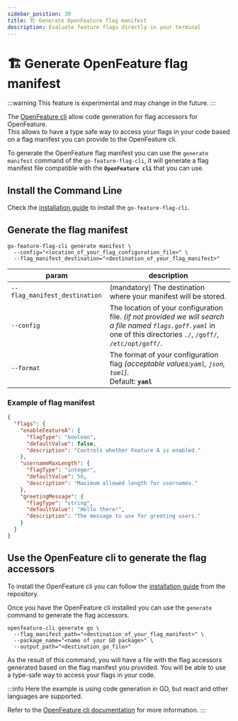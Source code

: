 ```yaml
---
sidebar_position: 30
title: 🏗️ Generate OpenFeature flag manifest
description: Evaluate feature flags directly in your terminal
---
```


# 🏗️ Generate OpenFeature flag manifest

:::warning
This feature is experimental and may change in the future.
:::

The [OpenFeature cli](https://github.com/open-feature/cli) allow code generation for flag accessors for OpenFeature.  
This allows to have a type safe way to access your flags in your code based on a flag manifest you can provide to the OpenFeature cli.

To generate the OpenFeature flag manifest you can use the `generate manifest` command of the `go-feature-flag-cli`,
it will generate a flag manifest file compatible with the **`OpenFeature cli`** that you can use.

## Install the Command Line
Check the [installation guide](./cli) to install the `go-feature-flag-cli`.

## Generate the flag manifest

```shell
go-feature-flag-cli generate manifest \
  --config="<location_of_your_flag_configuration_file>" \
  --flag_manifest_destination="<destination_of_your_flag_manifest>"
```

| param                         | description                                                                                                                                                            |
|-------------------------------|------------------------------------------------------------------------------------------------------------------------------------------------------------------------|
| `--flag_manifest_destination` | (mandatory) The destination where your manifest will be stored.                                                                                                        |
| `--config`                    | The location of your configuration file. _(if not provided we will search a file named `flags.goff.yaml`_ in one of this directories `./`, `/goff/`, `/etc/opt/goff/`. |
| `--format`                    | The format of your configuration flag _(acceptable values:`yaml`, `json`, `toml`)_.<br/>Default: **`yaml`**                                                            |

### Example of flag manifest
```json title="flag_manifest.json"
{
  "flags": {
    "enableFeatureA": {
      "flagType": "boolean",
      "defaultValue": false,
      "description": "Controls whether Feature A is enabled."
    },
    "usernameMaxLength": {
      "flagType": "integer",
      "defaultValue": 50,
      "description": "Maximum allowed length for usernames."
    },
    "greetingMessage": {
      "flagType": "string",
      "defaultValue": "Hello there!",
      "description": "The message to use for greeting users."
    }
  }
}
```

## Use the OpenFeature cli to generate the flag accessors

To install the OpenFeature cli you can follow the [installation guide](https://github.com/open-feature/cli) from the repository.

Once you have the OpenFeature cli installed you can use the `generate` command to generate the flag accessors.

```shell
openfeature-cli generate go \
  --flag_manifest_path="<destination_of_your_flag_manifest>" \
  --package_name="<name of your GO package>" \
  --output_path="<destination_go_file>"
```

As the result of this command, you will have a file with the flag accessors generated based on the flag manifest you provided.
You will be able to use a type-safe way to access your flags in your code.

:::info 
Here the example is using code generation in GO, but react and other languages are supported.

Refer to the [OpenFeature cli documentation](https://github.com/open-feature/cli) for more information.
:::